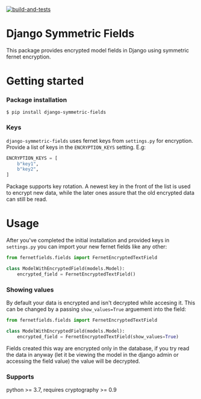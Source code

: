 [![build-and-tests](https://github.com/Szczaleg/django-symmetric-fields/actions/workflows/django.yml/badge.svg)](https://github.com/Szczaleg/django-symmetric-fields/actions/workflows/django.yml)

# Django Symmetric Fields

This package provides encrypted model fields in Django using symmetric fernet encryption.

# Getting started
### Package installation
```shell
$ pip install django-symmetric-fields
```
### Keys
```django-symmetric-fields``` uses fernet keys from ```settings.py``` for encryption. Provide a list of keys in the ```ENCRYPTION_KEYS``` setting. E.g:

```python
ENCRYPTION_KEYS = [
    b"key1",
    b"key2",
]
```

Package supports key rotation. A newest key in the front of the list is used to encrypt new data, while the later ones assure that the old encrypted data can still be read.

# Usage

After you've completed the initial installation and provided keys in ```settings.py``` you can import your new fernet fields like any other:

```python
from fernetfields.fields import FernetEncryptedTextField

class ModelWithEncryptedField(models.Model):
    encrypted_field = FernetEncryptedTextField()
```

### Showing values
By default your data is encrypted and isn't decrypted while accesing it. This can be changed by a passing ```show_values=True``` arguement into the field:

```python
from fernetfields.fields import FernetEncryptedTextField

class ModelWithEncryptedField(models.Model):
    encrypted_field = FernetEncryptedTextField(show_values=True)
```

Fields created this way are encrypted only in the database, if you try read the data in anyway (let it be viewing the model in the django admin or accessing the field value) the value will be decrypted.


### Supports
python >= 3.7,
requires cryptography >= 0.9
